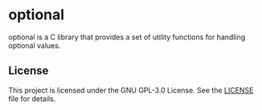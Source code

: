 # optional

optional is a C library that provides a set of utility functions for handling optional values.

## License

This project is licensed under the GNU GPL-3.0 License. See the [LICENSE](LICENSE) file for details.